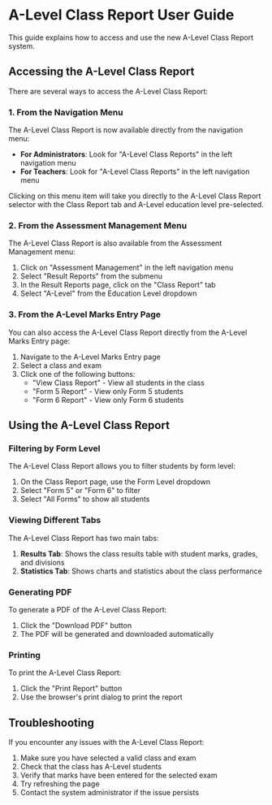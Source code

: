 # A-Level Class Report User Guide

This guide explains how to access and use the new A-Level Class Report system.

## Accessing the A-Level Class Report

There are several ways to access the A-Level Class Report:

### 1. From the Navigation Menu

The A-Level Class Report is now available directly from the navigation menu:

- **For Administrators**: Look for "A-Level Class Reports" in the left navigation menu
- **For Teachers**: Look for "A-Level Class Reports" in the left navigation menu

Clicking on this menu item will take you directly to the A-Level Class Report selector with the Class Report tab and A-Level education level pre-selected.

### 2. From the Assessment Management Menu

The A-Level Class Report is also available from the Assessment Management menu:

1. Click on "Assessment Management" in the left navigation menu
2. Select "Result Reports" from the submenu
3. In the Result Reports page, click on the "Class Report" tab
4. Select "A-Level" from the Education Level dropdown

### 3. From the A-Level Marks Entry Page

You can also access the A-Level Class Report directly from the A-Level Marks Entry page:

1. Navigate to the A-Level Marks Entry page
2. Select a class and exam
3. Click one of the following buttons:
   - "View Class Report" - View all students in the class
   - "Form 5 Report" - View only Form 5 students
   - "Form 6 Report" - View only Form 6 students

## Using the A-Level Class Report

### Filtering by Form Level

The A-Level Class Report allows you to filter students by form level:

1. On the Class Report page, use the Form Level dropdown
2. Select "Form 5" or "Form 6" to filter
3. Select "All Forms" to show all students

### Viewing Different Tabs

The A-Level Class Report has two main tabs:

1. **Results Tab**: Shows the class results table with student marks, grades, and divisions
2. **Statistics Tab**: Shows charts and statistics about the class performance

### Generating PDF

To generate a PDF of the A-Level Class Report:

1. Click the "Download PDF" button
2. The PDF will be generated and downloaded automatically

### Printing

To print the A-Level Class Report:

1. Click the "Print Report" button
2. Use the browser's print dialog to print the report

## Troubleshooting

If you encounter any issues with the A-Level Class Report:

1. Make sure you have selected a valid class and exam
2. Check that the class has A-Level students
3. Verify that marks have been entered for the selected exam
4. Try refreshing the page
5. Contact the system administrator if the issue persists
